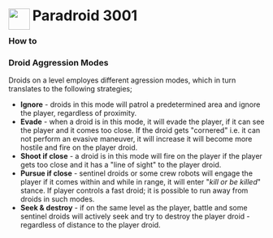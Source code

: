 
<h1>
	<img src="~/icon.svg" style="float: left; width: 42px; margin: 3px 5px 0 0;">
	Paradroid 3001
</h1>

### How to

### Droid Aggression Modes
Droids on a level employes different agression modes, which in turn translates to the following strategies;

* __Ignore__ - droids in this mode will patrol a predetermined area and ignore the player, regardless of proximity.
* __Evade__  - when a droid is in this mode, it will evade the player, if it can see the player and it comes too close. If the droid gets "cornered" i.e. it can not perform an evasive maneuver, it will increase it will become more hostile and fire on the player droid.
* __Shoot if close__ - a droid is in this mode will fire on the player if the player gets too close and it has a "line of sight" to the player droid.
* __Pursue if close__ - sentinel droids or some crew robots will engage the player if it comes within and while in range, it will enter "*kill or be killed*" stance. If player controls a fast droid; it is possible to run away from droids in such modes.
* __Seek & destroy__ - if on the same level as the player, battle and some sentinel droids will actively seek and try to destroy the player droid - regardless of distance to the player droid.

